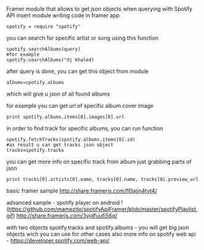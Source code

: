 Framer module that allows to get json objects when querying with Spotify API
insert module writing code in framer app

```
spotify = require "spotify"
```

you can search for specific artist or song using this function

```
spotify.searchAlbums(query)
#for example
spotify.searchAlbums("dj khaled)
```

after query is done, you can get this object from module

```
albums=spotify.albums
```
which will give u json of all found albums

for example you can get url of specific album cover image
```
print spotify.albums.items[0].images[0].url
```
in order to find track for specific albums, you can run function

```
spotify.fetchTracks(spotify.albums.items[0].id)
#as result u can get tracks json object
tracks=spotify.tracks
```

you can get more info on specific track from album just grabbing parts of json

```
print tracks[0].artists[0].name, tracks[0].name, tracks[0].preview_url
```


basic framer sample
http://share.framerjs.com/fl0ajjn4tyt4/



advanced  sample - spotify player on android
!(https://github.com/mamezito/spotifyApiFramer/blob/master/spotifyPlaylist.gif)
http://share.framerjs.com/3yjdfuufi56q/


with two objects spotify.tracks and spotify.albums - you will get big json objects wich you can use for other cases also
more info on spotify web api - https://developer.spotify.com/web-api/
